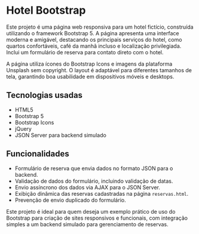 # Hotel Bootstrap

Este projeto é uma página web responsiva para um hotel fictício, construída utilizando o framework Bootstrap 5. A página apresenta uma interface moderna e amigável, destacando os principais serviços do hotel, como quartos confortáveis, café da manhã incluso e localização privilegiada. Inclui um formulário de reserva para contato direto com o hotel.

A página utiliza ícones do Bootstrap Icons e imagens da plataforma Unsplash sem copyright. O layout é adaptável para diferentes tamanhos de tela, garantindo boa usabilidade em dispositivos móveis e desktops.

## Tecnologias usadas

- HTML5
- Bootstrap 5
- Bootstrap Icons
- jQuery
- JSON Server para backend simulado

## Funcionalidades

- Formulário de reserva que envia dados no formato JSON para o backend.
- Validação de dados do formulário, incluindo validação de datas.
- Envio assíncrono dos dados via AJAX para o JSON Server.
- Exibição dinâmica das reservas cadastradas na página `reservas.html`.
- Prevenção de envio duplicado do formulário.

Este projeto é ideal para quem deseja um exemplo prático de uso do Bootstrap para criação de sites responsivos e funcionais, com integração simples a um backend simulado para gerenciamento de reservas.
